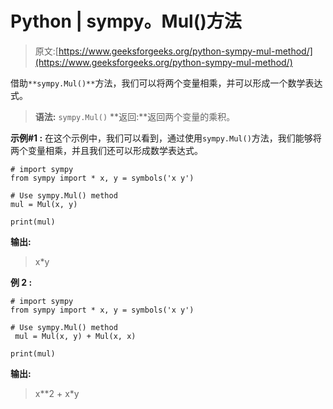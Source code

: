 # Python | sympy。Mul()方法

> 原文:[https://www.geeksforgeeks.org/python-sympy-mul-method/](https://www.geeksforgeeks.org/python-sympy-mul-method/)

借助`**sympy.Mul()**`方法，我们可以将两个变量相乘，并可以形成一个数学表达式。

> **语法:** `sympy.Mul()`
> **返回:**返回两个变量的乘积。

**示例#1 :**
在这个示例中，我们可以看到，通过使用`sympy.Mul()`方法，我们能够将两个变量相乘，并且我们还可以形成数学表达式。

```
# import sympy
from sympy import * x, y = symbols('x y')

# Use sympy.Mul() method
mul = Mul(x, y)

print(mul)
```

**输出:**

> x*y

**例 2 :**

```
# import sympy
from sympy import * x, y = symbols('x y')

# Use sympy.Mul() method
 mul = Mul(x, y) + Mul(x, x)

print(mul)
```

**输出:**

> x**2 + x*y